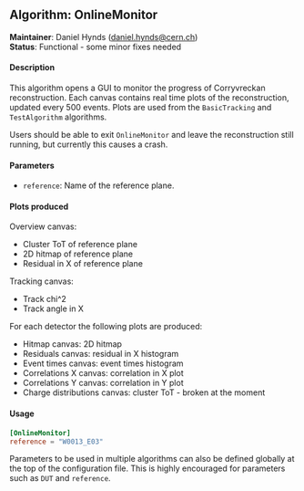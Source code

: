 ## Algorithm: OnlineMonitor
**Maintainer**: Daniel Hynds (<daniel.hynds@cern.ch>)   
**Status**: Functional - some minor fixes needed

#### Description
This algorithm opens a GUI to monitor the progress of Corryvreckan reconstruction. Each canvas contains real time plots of the reconstruction, updated every 500 events. Plots are used from the `BasicTracking` and `TestAlgorithm` algorithms.

Users should be able to exit `OnlineMonitor` and leave the reconstruction still running, but currently this causes a crash.

#### Parameters
* `reference`: Name of the reference plane.

#### Plots produced
Overview canvas:
* Cluster ToT of reference plane
* 2D hitmap of reference plane
* Residual in X of reference plane

Tracking canvas:
* Track chi^2
* Track angle in X

For each detector the following plots are produced:
* Hitmap canvas: 2D hitmap
* Residuals canvas: residual in X histogram
* Event times canvas: event times histogram
* Correlations X canvas: correlation in X plot
* Correlations Y canvas: correlation in Y plot
* Charge distributions canvas: cluster ToT - broken at the moment

#### Usage
```toml
[OnlineMonitor]
reference = "W0013_E03"
```
Parameters to be used in multiple algorithms can also be defined globally at the top of the configuration file. This is highly encouraged for parameters such as `DUT` and `reference`.
